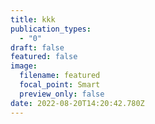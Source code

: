 ```yaml
---
title: kkk
publication_types:
  - "0"
draft: false
featured: false
image:
  filename: featured
  focal_point: Smart
  preview_only: false
date: 2022-08-20T14:20:42.780Z
---
```

